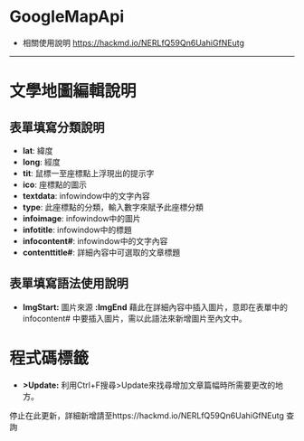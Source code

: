 # GoogleMapApi
- 相關使用說明 https://hackmd.io/NERLfQ59Qn6UahiGfNEutg
---

文學地圖編輯說明
===

## 表單填寫分類說明

- **lat**:  緯度
- **long**: 經度
- **tit**:  鼠標一至座標點上浮現出的提示字
- **ico**:  座標點的圖示
- **textdata**: infowindow中的文字內容
- **type**: 此座標點的分類，輸入數字來賦予此座標分類
- **infoimage**:  infowindow中的圖片
- **infotitle**:  infowindow中的標題
- **infocontent#**: infowindow中的文字內容
- **contenttitle#**:  詳細內容中可選取的文章標題

## 表單填寫語法使用說明

- **ImgStart:** 圖片來源 **:ImgEnd** 藉此在詳細內容中插入圖片，意即在表單中的 infocontent# 中要插入圖片，需以此語法來新增圖片至內文中。



程式碼標籤
===
- **>Update:** 利用Ctrl+F搜尋>Update來找尋增加文章篇幅時所需要更改的地方。

停止在此更新，詳細新增請至https://hackmd.io/NERLfQ59Qn6UahiGfNEutg 查詢
